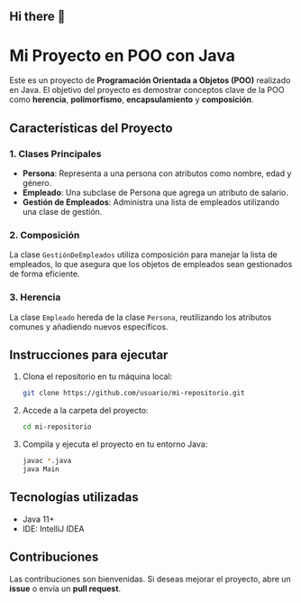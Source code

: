 ## Hi there 👋

<!--
**DavidGaviri/DavidGaviri** is a ✨ _special_ ✨ repository because its `README.md` (this file) appears on your GitHub profile.

Here are some ideas to get you started:

- 🔭 I’m currently working on ...
- 🌱 I’m currently learning ...
- 👯 I’m looking to collaborate on ...
- 🤔 I’m looking for help with ...
- 💬 Ask me about ...
- 📫 How to reach me: ...
- 😄 Pronouns: ...
- ⚡ Fun fact: ...
-->
# Mi Proyecto en POO con Java

Este es un proyecto de **Programación Orientada a Objetos (POO)** realizado en Java. El objetivo del proyecto es demostrar conceptos clave de la POO como **herencia**, **polimorfismo**, **encapsulamiento** y **composición**. 

## Características del Proyecto

### 1. **Clases Principales**
   <ul>
       <li><strong>Persona</strong>: Representa a una persona con atributos como nombre, edad y género.</li>
       <li><strong>Empleado</strong>: Una subclase de Persona que agrega un atributo de salario.</li>
       <li><strong>Gestión de Empleados</strong>: Administra una lista de empleados utilizando una clase de gestión.</li>
   </ul>

### 2. **Composición**
   <p>La clase <code>GestiónDeEmpleados</code> utiliza composición para manejar la lista de empleados, lo que asegura que los objetos de empleados sean gestionados de forma eficiente.</p>

### 3. **Herencia**
   <p>La clase <code>Empleado</code> hereda de la clase <code>Persona</code>, reutilizando los atributos comunes y añadiendo nuevos específicos.</p>

## Instrucciones para ejecutar

1. Clona el repositorio en tu máquina local:
    ```bash
    git clone https://github.com/usuario/mi-repositorio.git
    ```
2. Accede a la carpeta del proyecto:
    ```bash
    cd mi-repositorio
    ```
3. Compila y ejecuta el proyecto en tu entorno Java:
    ```bash
    javac *.java
    java Main
    ```

## Tecnologías utilizadas
<ul>
   <li>Java 11+</li>
   <li>IDE: IntelliJ IDEA</li>
</ul>

## Contribuciones
Las contribuciones son bienvenidas. Si deseas mejorar el proyecto, abre un **issue** o envía un **pull request**.
